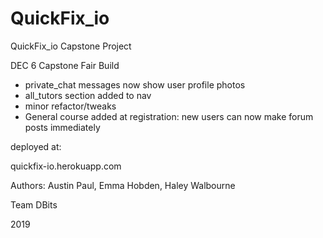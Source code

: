 # QuickFix_io

QuickFix_io Capstone Project

DEC 6 Capstone Fair Build

- private_chat messages now show user profile photos
- all_tutors section added to nav
- minor refactor/tweaks
- General course added at registration:
    new users can now make forum posts immediately
    

deployed at:

quickfix-io.herokuapp.com

Authors:
Austin Paul, Emma Hobden, 
Haley Walbourne

Team DBits

2019 
